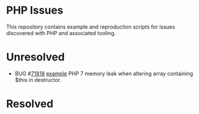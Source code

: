 # PHP Issues

This repository contains example and reproduction scripts for issues discovered
with PHP and associated tooling.

# Unresolved

- BUG #[71818](https://bugs.php.net/bug.php?id=71818) [example](alter-array-in-destructor-memory-leak.php)
  PHP 7 memory leak when altering array containing $this in destructor.

# Resolved
